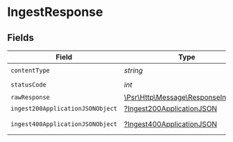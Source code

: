 # IngestResponse


## Fields

| Field                                                                                                        | Type                                                                                                         | Required                                                                                                     | Description                                                                                                  |
| ------------------------------------------------------------------------------------------------------------ | ------------------------------------------------------------------------------------------------------------ | ------------------------------------------------------------------------------------------------------------ | ------------------------------------------------------------------------------------------------------------ |
| `contentType`                                                                                                | *string*                                                                                                     | :heavy_check_mark:                                                                                           | N/A                                                                                                          |
| `statusCode`                                                                                                 | *int*                                                                                                        | :heavy_check_mark:                                                                                           | N/A                                                                                                          |
| `rawResponse`                                                                                                | [\Psr\Http\Message\ResponseInterface](https://www.php-fig.org/psr/psr-7/#33-psrhttpmessageresponseinterface) | :heavy_minus_sign:                                                                                           | N/A                                                                                                          |
| `ingest200ApplicationJSONObject`                                                                             | [?Ingest200ApplicationJSON](../../models/operations/Ingest200ApplicationJSON.md)                             | :heavy_minus_sign:                                                                                           | OK                                                                                                           |
| `ingest400ApplicationJSONObject`                                                                             | [?Ingest400ApplicationJSON](../../models/operations/Ingest400ApplicationJSON.md)                             | :heavy_minus_sign:                                                                                           | Bad Request                                                                                                  |